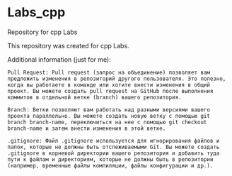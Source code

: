 # Labs_cpp
Repository for cpp Labs

This repository was created for cpp Labs.

Additional information (just for me):

    Pull Request: Pull request (запрос на объединение) позволяет вам предложить изменения в репозиторий другого пользователя. Это полезно, когда вы работаете в команде или хотите внести изменения в общий проект. Вы можете создать pull request на GitHub после выполнения коммитов в отдельной ветке (branch) вашего репозитория.

    Branch: Ветки позволяют вам работать над разными версиями вашего проекта параллельно. Вы можете создать новую ветку с помощью git branch branch-name, переключиться на нее с помощью git checkout branch-name и затем внести изменения в этой ветке.

    .gitignore: Файл .gitignore используется для игнорирования файлов и папок, которые не должны быть отслеживаемыми Git. Вы можете создать .gitignore в корневой директории вашего репозитория и добавить туда пути к файлам и директориям, которые не должны быть в репозитории (например, временные файлы компиляции, файлы конфигурации и др.).
